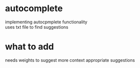 # autocomplete
implementing autocpmplete functionality<br>
uses txt file to find suggestions<br>
# what to add
needs weights to suggest more context appropriate suggestions<br>
